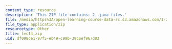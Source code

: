 ```yaml
---
content_type: resource
description: 'This ZIP file contains: 2 .java files.'
file: /media/https%3A/open-learning-course-data-rc.s3.amazonaws.com/1-204-computer-algorithms-in-systems-engineering-spring-2010/df098ce197f5eb49c99b39c6ef967d83_lec14.zip
file_type: application/zip
resourcetype: Other
title: lec14.zip
uid: df098ce1-97f5-eb49-c99b-39c6ef967d83
---
```

